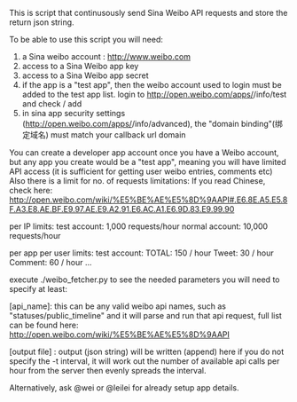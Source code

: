 This is script that continusously send Sina Weibo API requests and store the return
json string.

To be able to use this script you will need:
1. a Sina weibo account  : http://www.weibo.com
2. access to a Sina Weibo app key
3. access to a Sina Weibo app secret
4. if the app is a "test app", then the weibo account used to login must be added to the test app list.
   login to http://open.weibo.com/apps/<appid>/info/test 
   and check / add
5. in sina app security settings (http://open.weibo.com/apps/<appid>/info/advanced), 
   the "domain binding"(绑定域名)
   must match your callback url domain


You can create a developer app account once you have a Weibo account,
but any app you create would be a "test app", meaning you will have limited
API access (it is sufficient for getting user weibo entries, comments etc)
Also there is a limit for no. of requests limitations:
If you read Chinese, check here: 
http://open.weibo.com/wiki/%E5%BE%AE%E5%8D%9AAPI#.E6.8E.A5.E5.8F.A3.E8.AE.BF.E9.97.AE.E9.A2.91.E6.AC.A1.E6.9D.83.E9.99.90

per IP limits:
test account: 1,000 requests/hour
normal account: 10,000 requests/hour

per app per user limits:
  test account: 
    TOTAL:   150 / hour
    Tweet:   30 / hour
    Comment: 60 / hour
    ...

execute ./weibo_fetcher.py  to see the needed parameters
you will need to specify at least:

[api_name]: this can be any valid weibo api names, such as "statuses/public_timeline" and it will parse and run that api request, full list can be found here: http://open.weibo.com/wiki/%E5%BE%AE%E5%8D%9AAPI

[output file] : output (json string) will be written (append) here 
if you do not specify the -t interval, it will work out the number of available api calls per hour from the
server then evenly spreads the interval.

Alternatively, ask @wei or @leilei for already setup app details.
